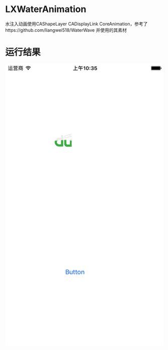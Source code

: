 # LXWaterAnimation

 水注入动画使用CAShapeLayer CADisplayLink CoreAnimation，参考了https://github.com/liangwei518/WaterWave 并使用的其素材
 
# 运行结果
![image](https://github.com/liuxinxiaoyue/LXWaterAnimation/blob/master/shotimage/result.png)
